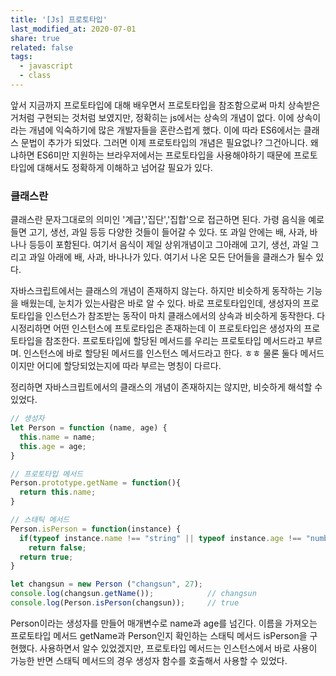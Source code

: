 ```yaml
---
title: '[Js] 프로토타입'
last_modified_at: 2020-07-01
share: true
related: false
tags:
  - javascript
  - class
---
```


앞서 지금까지 프로토타입에 대해 배우면서 프로토타입을 참조함으로써 마치 상속받은 거처럼 구현되는 것처럼 보였지만,
정확히는 js에서는 상속의 개념이 없다. 이에 상속이라는 개념에 익숙하기에 많은 개발자들을 혼란스럽게 했다.
이에 따라 ES6에서는 클래스 문법이 추가가 되었다. 그러면 이제 프로토타입의 개념은 필요없나? 그건아니다.
왜냐하면 ES6미만 지원하는 브라우저에서는 프로토타입을 사용해야하기 때문에 프로토타입에 대해서도 정확하게
이해하고 넘어갈 필요가 있다.

### 클래스란

클래스란 문자그대로의 의미인 '계급','집단','집합'으로 접근하면 된다. 가령 음식을 예로 들면 고기, 생선, 과일 등등 다양한 것들이 
들어갈 수 있다. 또 과일 안에는 배, 사과, 바나나 등등이 포함된다. 여기서 음식이 제일 상위개념이고 그아래에 고기, 생선, 과일
그리고 과일 아래에 배, 사과, 바나나가 있다. 여기서 나온 모든 단어들을 클래스가 될수 있다. 

자바스크립트에서는 클래스의 개념이 존재하지 않는다. 하지만 비슷하게 동작하는 기능을 배웠는데, 눈치가 있는사람은 바로 알 수 있다. 
바로 프로토타입인데, 생성자의 프로토타입을 인스턴스가 참조받는 동작이 마치 클래스에서의 상속과 비슷하게 동작한다. 
다시정리하면 어떤 인스턴스에 프토로타입은 존재하는데 이 프로토타입은 생성자의 프로토타입을 참조한다. 프로토타입에 할당된 메서드를
우리는 프로토타입 메서드라고 부르며. 인스턴스에 바로 할당된 메서드를 인스턴스 메서드라고 한다. ㅎㅎ 
물론 둘다 메서드이지만 어디에 할당되었는지에 따라 부르는 명칭이 다르다. 

정리하면 자바스크립트에서의 클래스의 개념이 존재하지는 않지만, 비슷하게 해석할 수 있었다. 

```js
// 생성자
let Person = function (name, age) {
  this.name = name;
  this.age = age;
}

// 프로토타입 메서드
Person.prototype.getName = function(){
  return this.name;
}

// 스태틱 메서드
Person.isPerson = function(instance) {
  if(typeof instance.name !== "string" || typeof instance.age !== "number" )
    return false;   
  return true;
}

let changsun = new Person ("changsun", 27);
console.log(changsun.getName());            // changsun
console.log(Person.isPerson(changsun));     // true

```
Person이라는 생성자를 만들어 매개변수로 name과 age를 넘긴다. 
이름을 가져오는 프로토타입 메서드 getName과 Person인지 확인하는 스태틱 메서드 isPerson을 구현했다.
사용하면서 알수 있었겠지만, 프로토타입 메서드는 인스턴스에서 바로 사용이 가능한 반면 스태틱 메서드의 경우
생성자 함수를 호출해서 사용할 수 있었다. 